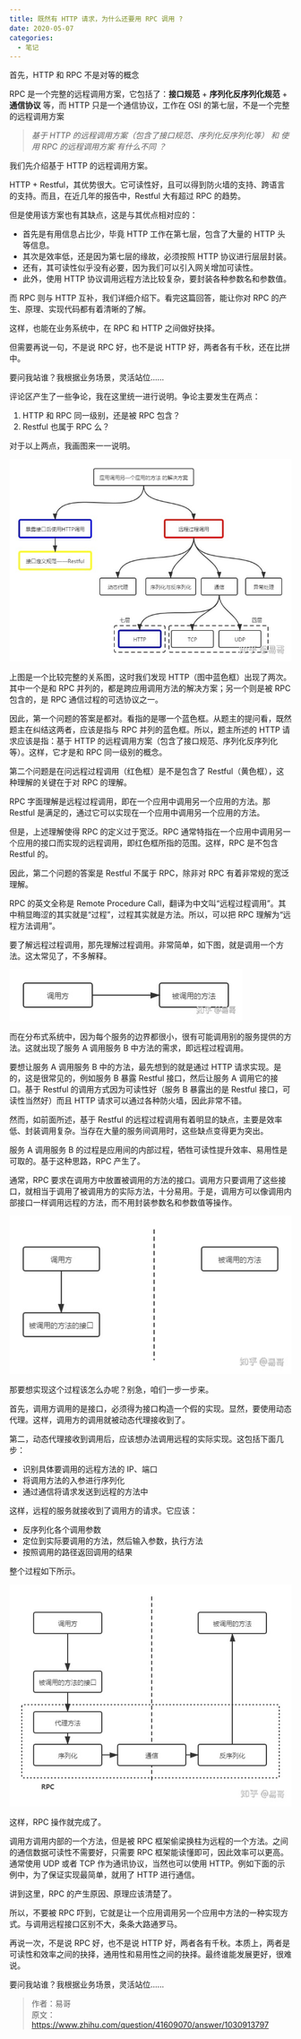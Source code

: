 ```yaml
---
title: 既然有 HTTP 请求，为什么还要用 RPC 调用 ?
date: 2020-05-07
categories:
  - 笔记
---
```


首先，HTTP 和 RPC 不是对等的概念

RPC 是一个完整的远程调用方案，它包括了：**接口规范** + **序列化反序列化规范** + **通信协议** 等，而 HTTP 只是一个通信协议，工作在 OSI 的第七层，不是一个完整的远程调用方案

> _基于 HTTP 的远程调用方案（包含了接口规范、序列化反序列化等） 和 使用 RPC 的远程调用方案 有什么不同 ？_

我们先介绍基于 HTTP 的远程调用方案。

HTTP + Restful，其优势很大。它可读性好，且可以得到防火墙的支持、跨语言的支持。而且，在近几年的报告中，Restful 大有超过 RPC 的趋势。

但是使用该方案也有其缺点，这是与其优点相对应的：

- 首先是有用信息占比少，毕竟 HTTP 工作在第七层，包含了大量的 HTTP 头等信息。
- 其次是效率低，还是因为第七层的缘故，必须按照 HTTP 协议进行层层封装。
- 还有，其可读性似乎没有必要，因为我们可以引入网关增加可读性。
- 此外，使用 HTTP 协议调用远程方法比较复杂，要封装各种参数名和参数值。

而 RPC 则与 HTTP 互补，我们详细介绍下。看完这篇回答，能让你对 RPC 的产生、原理、实现代码都有着清晰的了解。

这样，也能在业务系统中，在 RPC 和 HTTP 之间做好抉择。

但需要再说一句，不是说 RPC 好，也不是说 HTTP 好，两者各有千秋，还在比拼中。

要问我站谁？我根据业务场景，灵活站位……

评论区产生了一些争论，我在这里统一进行说明。争论主要发生在两点：

1. HTTP 和 RPC 同一级别，还是被 RPC 包含？
2. Restful 也属于 RPC 么？

对于以上两点，我画图来一一说明。

![rpc1.jpg](1632578965498-7b68df77-376f-4186-877f-563d4b1ffc99.jpeg)

上图是一个比较完整的关系图，这时我们发现 HTTP（图中蓝色框）出现了两次。其中一个是和 RPC 并列的，都是跨应用调用方法的解决方案；另一个则是被 RPC 包含的，是 RPC 通信过程的可选协议之一。

因此，第一个问题的答案是都对。看指的是哪一个蓝色框。从题主的提问看，既然题主在纠结这两者，应该是指与 RPC 并列的蓝色框。所以，题主所述的 HTTP 请求应该是指：基于 HTTP 的远程调用方案（包含了接口规范、序列化反序列化等）。这样，它才是和 RPC 同一级别的概念。

第二个问题是在问远程过程调用（红色框）是不是包含了 Restful（黄色框），这种理解的关键在于对 RPC 的理解。

RPC 字面理解是远程过程调用，即在一个应用中调用另一个应用的方法。那 Restful 是满足的，通过它可以实现在一个应用中调用另一个应用的方法。

但是，上述理解使得 RPC 的定义过于宽泛。RPC 通常特指在一个应用中调用另一个应用的接口而实现的远程调用，即红色框所指的范围。这样，RPC 是不包含 Restful 的。

因此，第二个问题的答案是 Restful 不属于 RPC，除非对 RPC 有着非常规的宽泛理解。

RPC 的英文全称是 Remote Procedure Call，翻译为中文叫“远程过程调用”。其中稍显晦涩的其实就是“过程”，过程其实就是方法。所以，可以把 RPC 理解为“远程方法调用”。

要了解远程过程调用，那先理解过程调用。非常简单，如下图，就是调用一个方法。这太常见了，不多解释。

![rpc2.jpg](1632578971179-92aa49c6-eae4-4b71-a5a7-fa294d5d7ef7.jpeg)

而在分布式系统中，因为每个服务的边界都很小，很有可能调用别的服务提供的方法。这就出现了服务 A 调用服务 B 中方法的需求，即远程过程调用。

要想让服务 A 调用服务 B 中的方法，最先想到的就是通过 HTTP 请求实现。是的，这是很常见的，例如服务 B 暴露 Restful 接口，然后让服务 A 调用它的接口。基于 Restful 的调用方式因为可读性好（服务 B 暴露出的是 Restful 接口，可读性当然好）而且 HTTP 请求可以通过各种防火墙，因此非常不错。

然而，如前面所述，基于 Restful 的远程过程调用有着明显的缺点，主要是效率低、封装调用复杂。当存在大量的服务间调用时，这些缺点变得更为突出。

服务 A 调用服务 B 的过程是应用间的内部过程，牺牲可读性提升效率、易用性是可取的。基于这种思路，RPC 产生了。

通常，RPC 要求在调用方中放置被调用的方法的接口。调用方只要调用了这些接口，就相当于调用了被调用方的实际方法，十分易用。于是，调用方可以像调用内部接口一样调用远程的方法，而不用封装参数名和参数值等操作。

![rpc3.jpg](1632578977997-3b3da74b-af56-4e0b-894a-8784f71d62ce.jpeg)

那要想实现这个过程该怎么办呢？别急，咱们一步一步来。

首先，调用方调用的是接口，必须得为接口构造一个假的实现。显然，要使用动态代理。这样，调用方的调用就被动态代理接收到了。

第二，动态代理接收到调用后，应该想办法调用远程的实际实现。这包括下面几步：

- 识别具体要调用的远程方法的 IP、端口
- 将调用方法的入参进行序列化
- 通过通信将请求发送到远程的方法中

这样，远程的服务就接收到了调用方的请求。它应该：

- 反序列化各个调用参数
- 定位到实际要调用的方法，然后输入参数，执行方法
- 按照调用的路径返回调用的结果

整个过程如下所示。

![rpc4.jpg](1632578988967-069dbc29-4722-48b5-8e8f-8cb6f349beb7.jpeg)

这样，RPC 操作就完成了。

调用方调用内部的一个方法，但是被 RPC 框架偷梁换柱为远程的一个方法。之间的通信数据可读性不需要好，只需要 RPC 框架能读懂即可，因此效率可以更高。通常使用 UDP 或者 TCP 作为通讯协议，当然也可以使用 HTTP。例如下面的示例中，为了保证实现最简单，就用了 HTTP 进行通信。

讲到这里，RPC 的产生原因、原理应该清楚了。

所以，不要被 RPC 吓到，它就是让一个应用调用另一个应用中方法的一种实现方式。与调用远程接口区别不大，条条大路通罗马。

再说一次，不是说 RPC 好，也不是说 HTTP 好，两者各有千秋。本质上，两者是可读性和效率之间的抉择，通用性和易用性之间的抉择。最终谁能发展更好，很难说。

要问我站谁？我根据业务场景，灵活站位……

> 作者：易哥 <br>
> 原文：https://www.zhihu.com/question/41609070/answer/1030913797
